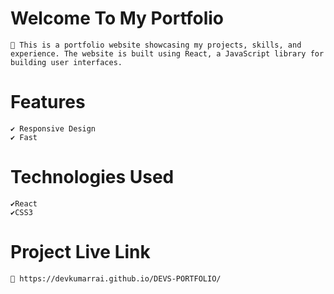 # Welcome To My Portfolio

    🌟 This is a portfolio website showcasing my projects, skills, and experience. The website is built using React, a JavaScript library for building user interfaces.

# Features
    
    ✔️ Responsive Design
    ✔️ Fast

# Technologies Used

    ✔️React
    ✔️CSS3

# Project Live Link

    🌟 https://devkumarrai.github.io/DEVS-PORTFOLIO/
